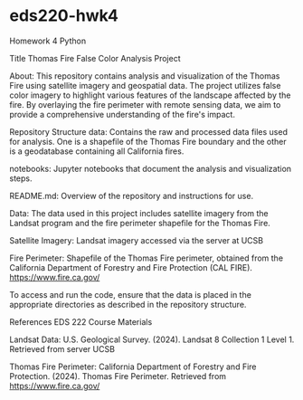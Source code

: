 # eds220-hwk4
Homework 4 Python

Title
Thomas Fire False Color Analysis Project

About:
This repository contains analysis and visualization of the Thomas Fire using satellite imagery and geospatial data. The project utilizes false color imagery to highlight various features of the landscape affected by the fire. By overlaying the fire perimeter with remote sensing data, we aim to provide a comprehensive understanding of the fire's impact.

Repository Structure
data: Contains the raw and processed data files used for analysis. One is a shapefile of the Thomas Fire boundary and the other is a geodatabase containing all California fires.

notebooks: Jupyter notebooks that document the analysis and visualization steps.

README.md: Overview of the repository and instructions for use.

Data:
The data used in this project includes satellite imagery from the Landsat program and the fire perimeter shapefile for the Thomas Fire.

Satellite Imagery: Landsat imagery accessed via the server at UCSB

Fire Perimeter: Shapefile of the Thomas Fire perimeter, obtained from the California Department of Forestry and Fire Protection (CAL FIRE). https://www.fire.ca.gov/

To access and run the code, ensure that the data is placed in the appropriate directories as described in the repository structure.

References
EDS 222 Course Materials

Landsat Data: U.S. Geological Survey. (2024). Landsat 8 Collection 1 Level 1. Retrieved from server UCSB

Thomas Fire Perimeter: California Department of Forestry and Fire Protection. (2024). Thomas Fire Perimeter. Retrieved from https://www.fire.ca.gov/
